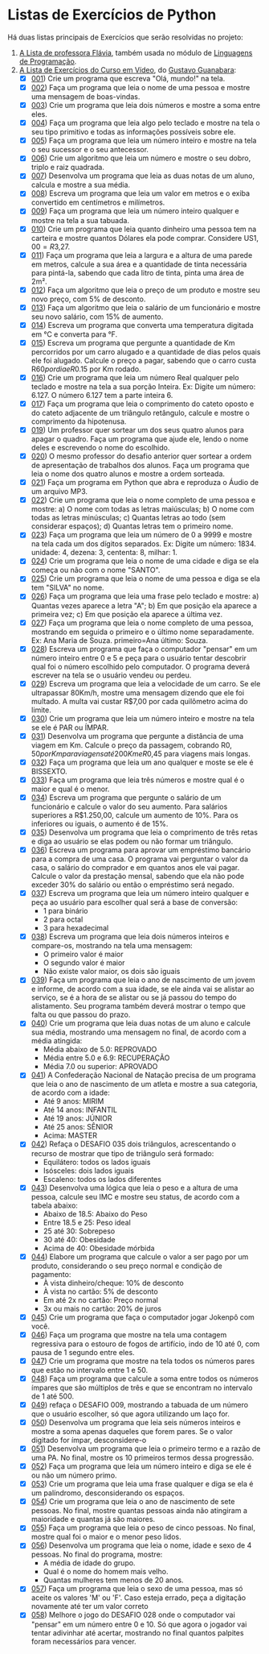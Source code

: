 # Listas de Exercícios de Python

Há duas listas principais de Exercícios que serão resolvidas no projeto:

1. [A Lista de professora Flávia](https://fit.faccat.br/~fpereira/apostilas/exerc_resp_alg_mar2[007](01-Gabarito/007.py).pdf), também usada no módulo de [Linguagens de Programação](/01-LogicaDeProgramacao/Exercicios/).
2. [A Lista de Exercícios do Curso em Vídeo](https://www.youtube.com/playlist?list=PLHz_AreHm4dm6wYOIW20Nyg12TAjmMGT-), do [Gustavo Guanabara](https://www.youtube.com/user/cursosemvideo):
   - [x] [001](01-Gabarito/001.py)) Crie um programa que escreva "Olá, mundo!" na tela.
   - [x] [002](01-Gabarito/002.py)) Faça um programa que leia o nome de uma pessoa e mostre uma mensagem de boas-vindas.
   - [x] [003](01-Gabarito/003.py)) Crie um programa que leia dois números e mostre a soma entre eles.
   - [x] [004](01-Gabarito/004.py)) Faça um programa que leia algo pelo teclado e mostre na tela o seu tipo primitivo e todas as informações possíveis sobre ele.
   - [x] [005](01-Gabarito/005.py)) Faça um programa que leia um número inteiro e mostre na tela o seu sucessor e o seu antecessor.
   - [x] [006](01-Gabarito/006.py)) Crie um algoritmo que leia um número e mostre o seu dobro, triplo e raiz quadrada.
   - [x] [007](01-Gabarito/007.py)) Desenvolva um programa que leia as duas notas de um aluno, calcula e mostre a sua média.
   - [x] [008](01-Gabarito/008.py)) Escreva um programa que leia um valor em metros e o exiba convertido em centímetros e milímetros.
   - [x] [009](01-Gabarito/009.py)) Faça um programa que leia um número inteiro qualquer e mostre na tela a sua tabuada.
   - [x] [010](01-Gabarito/010.py)) Crie um programa que leia quanto dinheiro uma pessoa tem na carteira e mostre quantos Dólares ela pode comprar. Considere US$1,00=R$3,27.
   - [x] [011](01-Gabarito/011.py)) Faça um programa que leia a largura e a altura de uma parede em metros, calcule a sua área e a quantidade de tinta necessária para pintá-la, sabendo que cada litro de tinta, pinta uma área de 2m².
   - [x] [012](01-Gabarito/012.py)) Faça um algoritmo que leia o preço de um produto e mostre seu novo preço, com 5% de desconto.
   - [x] [013](01-Gabarito/013.py)) Faça um algoritmo que leia o salário de um funcionário e mostre seu novo salário, com 15% de aumento.
   - [x] [014](01-Gabarito/014.py)) Escreva um programa que converta uma temperatura digitada em °C e converta para °F.
   - [x] [015](01-Gabarito/015.py)) Escreva um programa que pergunte a quantidade de Km percorridos por um carro alugado e a quantidade de dias pelos quais ele foi alugado. Calcule o preço a pagar, sabendo que o carro custa R$60 por dia e R$0.15 por Km rodado.
   - [x] [016](01-Gabarito/016.py)) Crie um programa que leia um número Real qualquer pelo teclado e mostre na tela a sua porção Inteira. Ex: Digite um número: 6.127. O número 6.127 tem a parte inteira 6.
   - [x] [017](01-Gabarito/017.py)) Faça um programa que leia o comprimento do cateto oposto e do cateto adjacente de um triângulo retângulo, calcule e mostre o comprimento da hipotenusa.
   - [x] [019](01-Gabarito/019.py)) Um professor quer sortear um dos seus quatro alunos para apagar o quadro. Faça um programa que ajude ele, lendo o nome deles e escrevendo o nome do escolhido.
   - [x] [020](01-Gabarito/020.py)) O mesmo professor do desafio anterior quer sortear a ordem de apresentação de trabalhos dos alunos. Faça um programa que leia o nome dos quatro alunos e mostre a ordem sorteada.
   - [x] [021](01-Gabarito/021.py)) Faça um programa em Python que abra e reproduza o Áudio de um arquivo MP3.
   - [x] [022](01-Gabarito/022.py)) Crie um programa que leia o nome completo de uma pessoa e mostre: a) O nome com todas as letras maiúsculas; b) O nome com todas as letras minúsculas; c) Quantas letras ao todo (sem considerar espaços); d) Quantas letras tem o primeiro nome.
   - [x] [023](01-Gabarito/023.py)) Faça um programa que leia um número de 0 a 9999 e mostre na tela cada um dos dígitos separados. Ex: Digite um número: 1834. unidade: 4, dezena: 3, cententa: 8, milhar: 1.
   - [x] [024](01-Gabarito/024.py)) Crie um programa que leia o nome de uma cidade e diga se ela começa ou não com o nome "SANTO".
   - [x] [025](01-Gabarito/025.py)) Crie um programa que leia o nome de uma pessoa e diga se ela tem "SILVA" no nome.
   - [x] [026](01-Gabarito/026.py)) Faça um programa que leia uma frase pelo teclado e mostre: a) Quantas vezes aparece a letra "A"; b) Em que posição ela aparece a primeira vez; c) Em que posição ela aparece a última vez.
   - [x] [027](01-Gabarito/027.py)) Faça um programa que leia o nome completo de uma pessoa, mostrando em seguida o primeiro e o último nome separadamente. Ex: Ana Maria de Souza. primeiro=Ana último: Souza.
   - [x] [028](01-Gabarito/028.py)) Escreva um programa que faça o computador "pensar" em um número inteiro entre 0 e 5 e peça para o usuário tentar descobrir qual foi o número escolhido pelo computador. O programa deverá escrever na tela se o usuário vendeu ou perdeu.
   - [x] [029](01-Gabarito/029.py)) Escreva um programa que leia a velocidade de um carro. Se ele ultrapassar 80Km/h, mostre uma mensagem dizendo que ele foi multado. A multa vai custar R$7,00 por cada quilômetro acima do limite.
   - [x] [030](01-Gabarito/030.py)) Crie um programa que leia um número inteiro e mostre na tela se ele é PAR ou ÍMPAR.
   - [x] [031](01-Gabarito/031.py)) Desenvolva um programa que pergunte a distância de uma viagem em Km. Calcule o preço da passagem, cobrando R$0,50 por Km para viagens até 200Km e R$0,45 para viagens mais longas.
   - [x] [032](01-Gabarito/032.py)) Faça um programa que leia um ano qualquer e moste se ele é BISSEXTO.
   - [x] [033](01-Gabarito/033.py)) Faça um programa que leia três números e mostre qual é o maior e qual é o menor.
   - [x] [034](01-Gabarito/034.py)) Escreva um programa que pergunte o salário de um funcionário e calcule o valor do seu aumento. Para salários superiores a R$1.250,00, calcule um aumento de 10%. Para os inferiores ou iguais, o aumento é de 15%.
   - [x] [035](01-Gabarito/035.py)) Desenvolva um programa que leia o comprimento de três retas e diga ao usuário se elas podem ou não formar um triângulo.
   - [x] [036](01-Gabarito/036.py)) Escreva um programa para aprovar um empréstimo bancário para a compra de uma casa. O programa vai perguntar o valor da casa, o salário do comprador e em quantos anos ele vai pagar. Calcule o valor da prestação mensal, sabendo que ela não pode exceder 30% do salário ou então o empréstimo será negado.
   - [x] [037](01-Gabarito/037.py)) Escreva um programa que leia um número inteiro qualquer e peça ao usuário para escolher qual será a base de conversão:
      - 1 para binário
      - 2 para octal
      - 3 para hexadecimal
   - [x] [038](01-Gabarito/038.py)) Escreva um programa que leia dois números inteiros e compare-os, mostrando na tela uma mensagem:
      - O primeiro valor é maior
      - O segundo valor é maior
      - Não existe valor maior, os dois são iguais
   - [x] [039](01-Gabarito/039.py)) Faça um programa que leia o ano de nascimento de um jovem e informe, de acordo com a sua idade, se ele ainda vai se alistar ao serviço, se é a hora de se alistar ou se já passou do tempo do alistamento. Seu programa também deverá mostrar o tempo que falta ou que passou do prazo.
   - [x] [040](01-Gabarito/040.py)) Crie um programa que leia duas notas de um aluno e calcule sua média, mostrando uma mensagem no final, de acordo com a média atingida:
      - Média abaixo de 5.0: REPROVADO
      - Média entre 5.0 e 6.9: RECUPERAÇÃO
      - Média 7.0 ou superior: APROVADO
   - [x] [041](01-Gabarito/041.py)) A Confederação Nacional de Natação precisa de um programa que leia o ano de nascimento de um atleta e mostre a sua categoria, de acordo com a idade:
      - Até 9 anos: MIRIM
      - Até 14 anos: INFANTIL
      - Até 19 anos: JÚNIOR
      - Até 25 anos: SÊNIOR
      - Acima: MASTER
   - [x] [042](01-Gabarito/042.py)) Refaça o DESAFIO 035 dois triângulos, acrescentando o recurso de mostrar que tipo de triângulo será formado:
      - Equilátero: todos os lados iguais
      - Isósceles: dois lados iguais
      - Escaleno: todos os lados diferentes
   - [x] [043](01-Gabarito/043.py)) Desenvolva uma lógica que leia o peso e a altura de uma pessoa, calcule seu IMC e mostre seu status, de acordo com a tabela abaixo:
      - Abaixo de 18.5: Abaixo do Peso
      - Entre 18.5 e 25: Peso ideal
      - 25 até 30: Sobrepeso
      - 30 até 40: Obesidade
      - Acima de 40: Obesidade mórbida
   - [x] [044](01-Gabarito/044.py)) Elabore um programa que calcule o valor a ser pago por um produto, considerando o seu preço normal e condição de pagamento:
      - À vista dinheiro/cheque: 10% de desconto
      - À vista no cartão: 5% de desconto
      - Em até 2x no cartão: Preço normal
      - 3x ou mais no cartão: 20% de juros
   - [x] [045](01-Gabarito/045.py)) Crie um programa que faça o computador jogar Jokenpô com você.
   - [x] [046](01-Gabarito/046.py)) Faça um programa que mostre na tela uma contagem regressiva para o estouro de fogos de artifício, indo de 10 até 0, com pausa de 1 segundo entre eles.
   - [x] [047](01-Gabarito/047.py)) Crie um programa que mostre na tela todos os números pares que estão no intervalo entre 1 e 50.
   - [x] [048](01-Gabarito/048.py)) Faça um programa que calcule a soma entre todos os números ímpares que são múltiplos de três e que se encontram no intervalo de 1 até 500.
   - [x] [049](01-Gabarito/049.py)) refaça o DESAFIO 009, mostrando a tabuada de um número que o usuário escolher, só que agora utilizando um laço for.
   - [x] [050](01-Gabarito/050.py)) Desenvolva um programa que leia seis números inteiros e mostre a soma apenas daqueles que forem pares. Se o valor digitado for ímpar, desconsidere-o 
   - [x] [051](01-Gabarito/051.py)) Desenvolva um programa que leia o primeiro termo e a razão de uma PA. No final, mostre os 10 primeiros termos dessa progressão.
   - [x] [052](01-Gabarito/052.py)) Faça um programa que leia um número inteiro e diga se ele é ou não um número primo.
   - [x] [053](01-Gabarito/053.py)) Crie um programa que leia uma frase qualquer e diga se ela é um palíndromo, desconsiderando os espaços.
   - [x] [054](01-Gabarito/054.py)) Crie um programa que leia o ano de nascimento de sete pessoas. No final, mostre quantas pessoas ainda não atingiram a maioridade e quantas já são maiores.
   - [x] [055](01-Gabarito/055.py)) Faça um programa que leia o peso de cinco pessoas. No final, mostre qual foi o maior e o menor peso lidos.
   - [x] [056](01-Gabarito/056.py)) Desenvolva um programa que leia o nome, idade e sexo de 4 pessoas. No final do programa, mostre:
      - A média de idade do grupo.
      - Qual é o nome do homem mais velho.
      - Quantas mulheres tem menos de 20 anos.
   - [x] [057](01-Gabarito/057.py)) Faça um programa que leia o sexo de uma pessoa, mas só aceite os valores 'M' ou 'F'. Caso esteja errado, peça a digitação novamente até ter um valor correto
   - [x] [058](01-Gabarito/058.py)) Melhore o jogo do DESAFIO 028 onde o computador vai "pensar" em um número entre 0 e 10. Só que agora o jogador vai tentar adivinhar até acertar, mostrando no final quantos palpites foram necessários para vencer.
